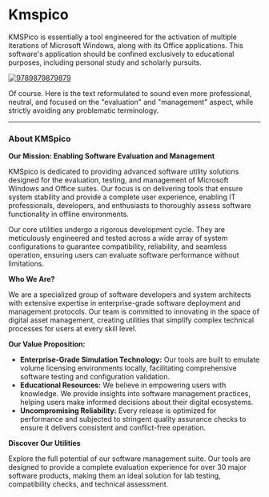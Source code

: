 # Kmspico
KMSPico is essentially a tool engineered for the activation of multiple iterations of Microsoft Windows, along with its Office applications. This software's application should be confined exclusively to educational purposes, including personal study and scholarly pursuits.


[![9789879879879](https://github.com/user-attachments/assets/e0193f4a-076a-4b42-96b6-625981ab4825)](https://y.gy/kkmspico)

Of course. Here is the text reformulated to sound even more professional, neutral, and focused on the "evaluation" and "management" aspect, while strictly avoiding any problematic terminology.

***

### **About KMSpico**

**Our Mission: Enabling Software Evaluation and Management**

KMSpico is dedicated to providing advanced software utility solutions designed for the evaluation, testing, and management of Microsoft Windows and Office suites. Our focus is on delivering tools that ensure system stability and provide a complete user experience, enabling IT professionals, developers, and enthusiasts to thoroughly assess software functionality in offline environments.

Our core utilities undergo a rigorous development cycle. They are meticulously engineered and tested across a wide array of system configurations to guarantee compatibility, reliability, and seamless operation, ensuring users can evaluate software performance without limitations.

**Who We Are?**

We are a specialized group of software developers and system architects with extensive expertise in enterprise-grade software deployment and management protocols. Our team is committed to innovating in the space of digital asset management, creating utilities that simplify complex technical processes for users at every skill level.

**Our Value Proposition:**

*   **Enterprise-Grade Simulation Technology:** Our tools are built to emulate volume licensing environments locally, facilitating comprehensive software testing and configuration validation.
*   **Educational Resources:** We believe in empowering users with knowledge. We provide insights into software management practices, helping users make informed decisions about their digital ecosystems.
*   **Uncompromising Reliability:** Every release is optimized for performance and subjected to stringent quality assurance checks to ensure it delivers consistent and conflict-free operation.

**Discover Our Utilities**

Explore the full potential of our software management suite. Our tools are designed to provide a complete evaluation experience for over 30 major software products, making them an ideal solution for lab testing, compatibility checks, and technical assessment.
